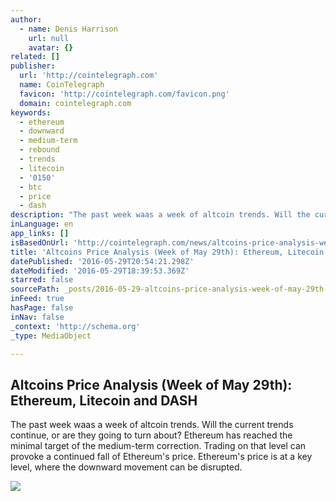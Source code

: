 ```yaml
---
author:
  - name: Denis Harrison
    url: null
    avatar: {}
related: []
publisher:
  url: 'http://cointelegraph.com'
  name: CoinTelegraph
  favicon: 'http://cointelegraph.com/favicon.png'
  domain: cointelegraph.com
keywords:
  - ethereum
  - downward
  - medium-term
  - rebound
  - trends
  - litecoin
  - '0150'
  - btc
  - price
  - dash
description: "The past week waas a week of altcoin trends. Will the current trends continue, or are they going to turn about? Ethereum has reached the minimal target of the medium-term correction. Trading on that level can provoke a continued fall of Ethereum's price. Ethereum's price is at a key level, where the downward movement can be disrupted."
inLanguage: en
app_links: []
isBasedOnUrl: 'http://cointelegraph.com/news/altcoins-price-analysis-week-of-may-29th-ethereum-litecoin-and-dash'
title: 'Altcoins Price Analysis (Week of May 29th): Ethereum, Litecoin and DASH'
datePublished: '2016-05-29T20:54:21.298Z'
dateModified: '2016-05-29T18:39:53.369Z'
starred: false
sourcePath: _posts/2016-05-29-altcoins-price-analysis-week-of-may-29th-ethereum-liteco.md
inFeed: true
hasPage: false
inNav: false
_context: 'http://schema.org'
_type: MediaObject

---
```

<article style=""><h1>Altcoins Price Analysis (Week of May 29th): Ethereum, Litecoin and DASH</h1><p>The past week waas a week of altcoin trends. Will the current trends continue, or are they going to turn about? Ethereum has reached the minimal target of the medium-term correction. Trading on that level can provoke a continued fall of Ethereum's price. Ethereum's price is at a key level, where the downward movement can be disrupted.</p><img src="https://lh6.googleusercontent.com/A5PjjBz1NT5mcZbacvNYef2DONYqzUGGWxKVVKeRxiaL0SXmjnDhQClTvCmx-tLBiVtu6sIRvhy1oBIKrSDcMdtyou_l2qyr66zmZDXWjmM2ONQ9FUQZIwo0opWTmSo2lGuQ7nNX" /></article>
